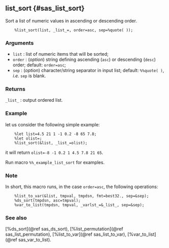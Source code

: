## list_sort {#sas_list_sort}
Sort a list of numeric values in ascending or descending order.

~~~sas
	%list_sort(list, _list_=, order=asc, sep=%quote( ));
~~~

### Arguments
* `list` : list of numeric items that will be sorted;
* `order` : (_option_) string defining ascending (`asc`) or descending (`desc`) order; default: 
	`order=asc`; 
* `sep` : (_option_) character/string separator in input list; default: `%%quote( )`, _i.e._ `sep` 
	is blank.
 
### Returns
`_list_` : output ordered list.

### Example
let us consider the following simple example:

~~~sas
	%let list=4.5 21 1 -1 0.2 -8 65 7.8;
	%let olist=;
	%list_sort(&list, _list_=olist);
~~~
it will return `olist=-8 -1 0.2 1 4.5 7.8 21 65`.

Run macro `%%_example_list_sort` for examples.

### Note
In short, this macro runs, in the case `order=asc`, the following operations:

~~~sas
	%list_to_var(&list, tmpval, tmpdsn, fmt=best32., sep=&sep);
	%ds_sort(tmpdsn, asc=tmpval);
	%var_to_list(tmpdsn, tmpval, _varlst_=&_list_, sep=&sep);
~~~

### See also
[%ds_sort](@ref sas_ds_sort), [%list_permutation](@ref sas_list_permutation), 
[%list_to_var](@ref sas_list_to_var), [%var_to_list](@ref sas_var_to_list).
